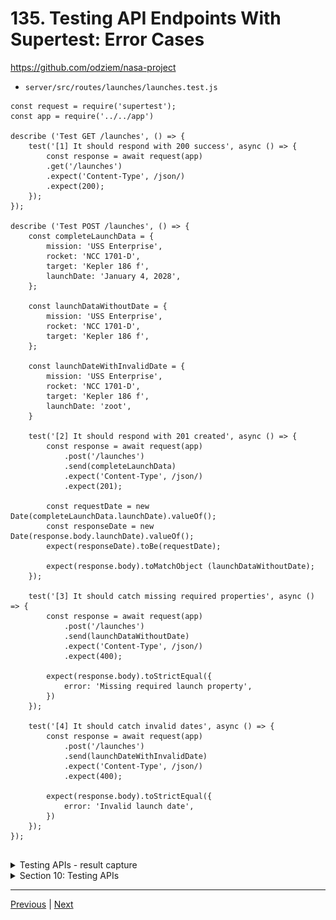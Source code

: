 # 135. Testing API Endpoints With Supertest: Error Cases

https://github.com/odziem/nasa-project

-   `server/src/routes/launches/launches.test.js`

```
const request = require('supertest');
const app = require('../../app')

describe ('Test GET /launches', () => {
    test('[1] It should respond with 200 success', async () => {
        const response = await request(app)
        .get('/launches')
        .expect('Content-Type', /json/)
        .expect(200);
    });
});

describe ('Test POST /launches', () => {
    const completeLaunchData = {
        mission: 'USS Enterprise',
        rocket: 'NCC 1701-D',
        target: 'Kepler 186 f',
        launchDate: 'January 4, 2028',
    };

    const launchDataWithoutDate = {
        mission: 'USS Enterprise',
        rocket: 'NCC 1701-D',
        target: 'Kepler 186 f',  
    };

    const launchDateWithInvalidDate = {
        mission: 'USS Enterprise',
        rocket: 'NCC 1701-D',
        target: 'Kepler 186 f',
        launchDate: 'zoot',
    }

    test('[2] It should respond with 201 created', async () => {
        const response = await request(app)
            .post('/launches')
            .send(completeLaunchData)
            .expect('Content-Type', /json/)
            .expect(201);

        const requestDate = new Date(completeLaunchData.launchDate).valueOf();
        const responseDate = new Date(response.body.launchDate).valueOf();
        expect(responseDate).toBe(requestDate);

        expect(response.body).toMatchObject (launchDataWithoutDate);
    });
    
    test('[3] It should catch missing required properties', async () => {
        const response = await request(app)
            .post('/launches')
            .send(launchDataWithoutDate)
            .expect('Content-Type', /json/)
            .expect(400);

        expect(response.body).toStrictEqual({
            error: 'Missing required launch property',
        })
    });

    test('[4] It should catch invalid dates', async () => {
        const response = await request(app)
            .post('/launches')
            .send(launchDateWithInvalidDate)
            .expect('Content-Type', /json/)
            .expect(400);

        expect(response.body).toStrictEqual({
            error: 'Invalid launch date',
        })
    });
});


```

<details>
  <summary> Testing APIs - result capture </summary>

- run test `npm test-watch`  

<p align="center" >
    <img src="../imags/135_Testing-API-Endpoints-With-Supertest_Error-Cases.png" width="90%" > 
</p> 

</details>

<details>
  <summary> Section 10: Testing APIs </summary>

  - [Codebase: testing-apis](../src/10_testing-apis/)

</details>

---

[Previous](./134) | [Next]()